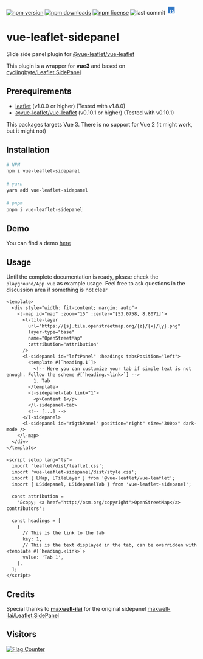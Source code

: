 [![npm version](https://img.shields.io/npm/v/vue-leaflet-sidepanel)](https://www.npmjs.com/package/vue-leaflet-sidepanel)
[![npm downloads](https://img.shields.io/npm/dt/vue-leaflet-sidepanel)](https://www.npmjs.com/package/vue-leaflet-sidepanel)
[![npm license](https://img.shields.io/npm/l/vue-leaflet-sidepanel)](https://github.com/cyclingbyte/vue-leaflet-sidepanel?tab=MIT-1-ov-file#readme)
![last commit](https://img.shields.io/github/last-commit/cyclingbyte/vue-leaflet-sidepanel)
<img src="./src/assets/language-typescript.svg" height="24px" />

<!-- ![npm dependents](https://img.shields.io/librariesio/dependents/npm/vue-leaflet-sidepanel) -->
<!-- ![git stars](https://img.shields.io/github/stars/cyclingbyte/vue-leaflet-sidepanel) -->

# vue-leaflet-sidepanel

Slide side panel plugin for [@vue-leaflet/vue-leaflet](https://github.com/vue-leaflet/vue-leaflet/ 'vue-leaflet for vue3')

This plugin is a wrapper for **vue3** and based on [cyclingbyte/Leaflet.SidePanel](https://github.com/cyclingbyte/Leaflet.SidePanel 'Leaflet.SidePanel')

## Prerequirements

- [leaflet](https://github.com/Leaflet/Leaflet) (v1.0.0 or higher)
  (Tested with v1.8.0)
- [@vue-leaflet/vue-leaflet](https://github.com/vue-leaflet/vue-leaflet) (v0.10.1 or higher)
  (Tested with v0.10.1)

This packages targets Vue 3. There is no support for Vue 2 (it might work, but it might not)

## Installation

```sh
# NPM
npm i vue-leaflet-sidepanel

# yarn
yarn add vue-leaflet-sidepanel

# pnpm
pnpm i vue-leaflet-sidepanel
```

## Demo

You can find a demo [here](https://cyclingbyte.github.io/Leaflet.SidePanel/ 'Demo for Leaflet.SidePanel')

## Usage

Until the complete documentation is ready, please check the `playground/App.vue` as example usage.
Feel free to ask questions in the discussion area if something is not clear

```vue
<template>
  <div style="width: fit-content; margin: auto">
    <l-map id="map" :zoom="15" :center="[53.0758, 8.8071]">
      <l-tile-layer
        url="https://{s}.tile.openstreetmap.org/{z}/{x}/{y}.png"
        layer-type="base"
        name="OpenStreetMap"
        :attribution="attribution"
      />
      <l-sidepanel id="leftPanel" :headings tabsPosition="left">
        <template #[`heading.1`]>
          <!-- Here you can custumize your tab if simple text is not enough. Follow the scheme #[`heading.<link>`] -->
          1. Tab
        </template>
        <l-sidepanel-tab link="1">
          <p>Content 1</p>
        </l-sidepanel-tab>
        <!-- [...] -->
      </l-sidepanel>
      <l-sidepanel id="rigthPanel" position="right" size="300px" dark-mode />
    </l-map>
  </div>
</template>

<script setup lang="ts">
  import 'leaflet/dist/leaflet.css';
  import 'vue-leaflet-sidepanel/dist/style.css';
  import { LMap, LTileLayer } from '@vue-leaflet/vue-leaflet';
  import { LSidepanel, LSidepanelTab } from 'vue-leaflet-sidepanel';

  const attribution =
    '&copy; <a href="http://osm.org/copyright">OpenStreetMap</a> contributors';

  const headings = [
    {
      // This is the link to the tab
      key: 1,
      // This is the text displayed in the tab, can be overridden with <template #[`heading.<link>`>
      value: 'Tab 1',
    },
  ];
</script>
```

## Credits

Special thanks to **[maxwell-ilai](https://github.com/maxwell-ilai 'Maxwell Ilai')** for the original sidepanel [maxwell-ilai/Leaflet.SidePanel](https://github.com/maxwell-ilai/Leaflet.SidePanel 'Leaflet.SidePanel by maxwell-ilai')

## Visitors

[![Flag Counter](https://s11.flagcounter.com/count2/NvG2/bg_FFFFFF/txt_000000/border_CCCCCC/columns_6/maxflags_12/viewers_0/labels_0/pageviews_1/flags_0/percent_0/)](https://info.flagcounter.com/NvG2)
